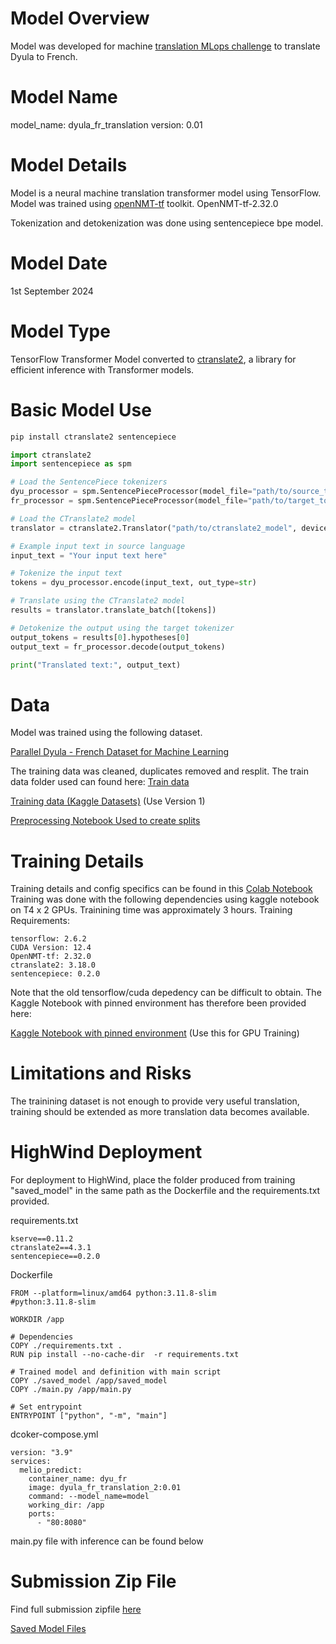 # Model Overview

Model was developed for machine [translation MLops challenge](https://zindi.africa/competitions/melio-mlops-competition) to translate Dyula to French.

# Model Name

model_name: dyula_fr_translation
version: 0.01

# Model Details
Model is a neural machine translation transformer model using TensorFlow. Model was trained using [openNMT-tf](https://github.com/OpenNMT/OpenNMT-tf) toolkit.
 OpenNMT-tf-2.32.0

Tokenization and detokenization was done using sentencepiece bpe model.

# Model Date
1st September 2024

# Model Type
TensorFlow Transformer Model converted to [ctranslate2](https://opennmt.net/CTranslate2/), a library for efficient inference with Transformer models. 

# Basic Model Use

```python 
pip install ctranslate2 sentencepiece

import ctranslate2
import sentencepiece as spm

# Load the SentencePiece tokenizers
dyu_processor = spm.SentencePieceProcessor(model_file="path/to/source_tokenizer.model")
fr_processor = spm.SentencePieceProcessor(model_file="path/to/target_tokenizer.model")

# Load the CTranslate2 model
translator = ctranslate2.Translator("path/to/ctranslate2_model", device="cpu")  # Use "cuda" for GPU if available

# Example input text in source language
input_text = "Your input text here"

# Tokenize the input text
tokens = dyu_processor.encode(input_text, out_type=str)

# Translate using the CTranslate2 model
results = translator.translate_batch([tokens])

# Detokenize the output using the target tokenizer
output_tokens = results[0].hypotheses[0]
output_text = fr_processor.decode(output_tokens)

print("Translated text:", output_text)
```

# Data 

Model was trained using the following dataset.

[Parallel Dyula - French Dataset for Machine Learning](https://huggingface.co/datasets/uvci/Koumankan_mt_dyu_fr)

The training data was cleaned, duplicates removed and resplit. The train data folder used can found here:
[Train data](https://drive.google.com/drive/folders/1yDDNuBBYBji0SPaLhnxPBTSS0egKQfGl?usp=sharing)

[Training data (Kaggle Datasets)](https://www.kaggle.com/datasets/sitwala/dyu-fr-train-splits-v2/data) (Use Version 1)

[Preprocessing Notebook Used to create splits](https://colab.research.google.com/drive/1UUHhGprv__nTi7VtG0ZDS2tF5Pf2H1Ew?usp=sharing)

# Training Details

Training details and config specifics can be found in this [Colab Notebook](https://drive.google.com/file/d/1uFUCEc5m6yI_ya6IVis6ProN0V3ubj5X/view?usp=sharing)
Training was done with the following dependencies using kaggle notebook on T4 x 2 GPUs. Trainining time was approximately 3 hours.
Training Requirements:

```
tensorflow: 2.6.2
CUDA Version: 12.4 
OpenNMT-tf: 2.32.0
ctranslate2: 3.18.0
sentencepiece: 0.2.0
```

Note that the old tensorflow/cuda depedency can be difficult to obtain. The Kaggle Notebook with pinned environment has therefore been provided here:

[Kaggle Notebook with pinned environment](https://www.kaggle.com/code/sitwala/zindi-train-sub-v2/notebook?scriptVersionId=197161458) (Use this for GPU Training)

# Limitations and Risks

The trainining dataset is not enough to provide very useful translation, training should be extended as more translation data becomes available.

# HighWind Deployment

For deployment to HighWind, place the folder produced from training "saved_model" in the same path as the Dockerfile and the requirements.txt provided. 

requirements.txt
```text
kserve==0.11.2
ctranslate2==4.3.1
sentencepiece==0.2.0
```

Dockerfile
```text
FROM --platform=linux/amd64 python:3.11.8-slim
#python:3.11.8-slim

WORKDIR /app

# Dependencies
COPY ./requirements.txt .
RUN pip install --no-cache-dir  -r requirements.txt

# Trained model and definition with main script
COPY ./saved_model /app/saved_model
COPY ./main.py /app/main.py

# Set entrypoint
ENTRYPOINT ["python", "-m", "main"]
```
dcoker-compose.yml
```text
version: "3.9"
services:
  melio_predict:
    container_name: dyu_fr
    image: dyula_fr_translation_2:0.01
    command: --model_name=model
    working_dir: /app
    ports:
      - "80:8080"   
```
main.py file with inference can be found below

# Submission Zip File
Find full submission zipfile [here](https://drive.google.com/file/d/1-o9tSUPh4mUqHqouj8nIC_Ts_wlD6MWc/view?usp=drive_link)

[Saved Model Files](https://drive.google.com/drive/folders/1-oUEfVMv_mE65zPU0T1J3rDJ3xMsnOYj?usp=drive_link)
